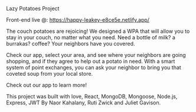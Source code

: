 Lazy Potatoes Project

Front-end live @:
https://happy-leakey-e8ce5e.netlify.app/

The couch potatoes are rejoicing!
We designed a WPA that will allow you to stay in your couch, no matter what you need.
Need a bottle of milk? a burrakas? coffee? Your neighbors have you covered.

Check our app, select your area, and see where your neighbors are going shopping, and if they agree to help out a potato in need. With a smart system of point exchanges, you can ask your neighbor to bring you that coveted soup from your local store.

Check out our app to learn more!

This project was built with love, React, MongoDB, Mongoose, Node.js, Express, JWT
By Naor Kahalany, Ruti Zwick and Juliet Gavison.
